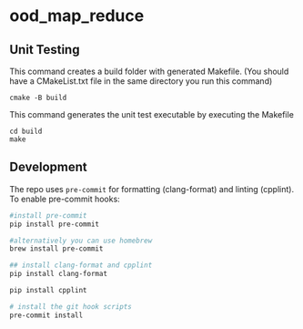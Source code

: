 # ood_map_reduce


## Unit Testing
This command creates a build folder with generated Makefile. (You should have a CMakeList.txt file in the same directory you run this command)
```console
cmake -B build
``` 
This command generates the unit test executable by executing the Makefile
```console
cd build
make
```

## Development

The repo uses `pre-commit` for formatting (clang-format) and linting (cpplint). To enable pre-commit hooks:

```bash
#install pre-commit
pip install pre-commit

#alternatively you can use homebrew
brew install pre-commit

## install clang-format and cpplint
pip install clang-format

pip install cpplint

# install the git hook scripts
pre-commit install
```
